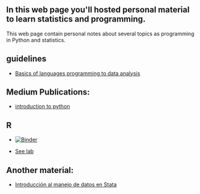 ## In this web page you'll hosted personal material to learn statistics and programming.

This web page contain personal notes about several topics as programming in Python and statistics.


## guidelines 

* [Basics of languages programming to data analysis](https://it-ces.github.io/data-course/)  


## Medium Publications:

* [introduction to python](https://medium.com/@ivanandrestrujillo/minimal-guideline-to-get-descriptive-statistics-using-python-8ede26a7146d)



## R

* [![Binder](https://mybinder.org/badge_logo.svg)](https://mybinder.org/v2/gh/it-ces/linear_models/main?filepath=R_lab.ipynb)


* [See lab](https://nbviewer.jupyter.org/github/it-ces/linear_models/blob/main/index.ipynb)

## Another material:

* [Introducción al manejo de datos en Stata](https://www.researchgate.net/publication/343136674_Introduccion_a_la_a_gestion_de_datos_en_Stata)


